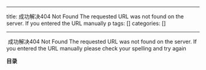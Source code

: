 
--- 
title:  ​成功解决404 Not Found The requested URL was not found on the server. If you entered the URL manually p 
tags: []
categories: [] 

---
 成功解决404 Not Found The requested URL was not found on the server. If you entered the URL manually please check your spelling and try again



**目录**







